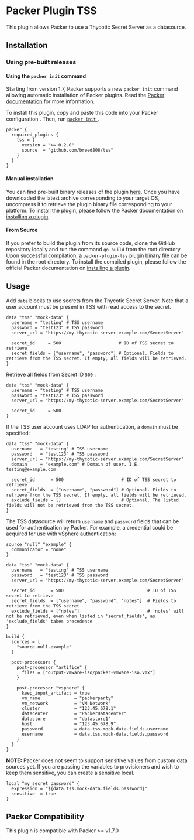 # Packer Plugin TSS

This plugin allows Packer to use a Thycotic Secret Server as a datasource.

## Installation

### Using pre-built releases

#### Using the `packer init` command

Starting from version 1.7, Packer supports a new `packer init` command allowing
automatic installation of Packer plugins. Read the
[Packer documentation](https://www.packer.io/docs/commands/init) for more information.

To install this plugin, copy and paste this code into your Packer configuration .
Then, run [ `packer init` ](https://www.packer.io/docs/commands/init).

```hcl
packer {
  required_plugins {
    tss = {
      version = ">= 0.2.0"
      source  = "github.com/breed808/tss"
    }
  }
}
```

#### Manual installation

You can find pre-built binary releases of the plugin [here](https://github.com/breed808/packer-plugin-tss/releases).
Once you have downloaded the latest archive corresponding to your target OS,
uncompress it to retrieve the plugin binary file corresponding to your platform.
To install the plugin, please follow the Packer documentation on
[installing a plugin](https://www.packer.io/docs/extending/plugins/#installing-plugins).

#### From Source

If you prefer to build the plugin from its source code, clone the GitHub
repository locally and run the command `go build` from the root
directory. Upon successful compilation, a `packer-plugin-tss` plugin
binary file can be found in the root directory.
To install the compiled plugin, please follow the official Packer documentation
on [installing a plugin](https://www.packer.io/docs/extending/plugins/#installing-plugins).

## Usage

Add `data` blocks to use secrets from the Thycotic Secret Server. Note that a user account must be present in TSS with read access to the secret.

```hcl
data "tss" "mock-data" {
  username = "testing" # TSS username
  password = "test123" # TSS password
  server_url = "https://my-thycotic-server.example.com/SecretServer"

  secret_id     = 500                      # ID of TSS secret to retrieve
  secret_fields = ["username", "password"] # Optional. Fields to retrieve from the TSS secret. If empty, all fields will be retrieved.
}
```

Retrieve all fields from Secret ID `500` :

```hcl
data "tss" "mock-data" {
  username = "testing" # TSS username
  password = "test123" # TSS password
  server_url = "https://my-thycotic-server.example.com/SecretServer"

  secret_id     = 500
}
```

If the TSS user account uses LDAP for authentication, a `domain` must be specified:

```hcl
data "tss" "mock-data" {
  username   = "testing" # TSS username
  password   = "test123" # TSS password
  server_url = "https://my-thycotic-server.example.com/SecretServer"
  domain     = "example.com" # Domain of user. I.E. testing@example.com

  secret_id      = 500                      # ID of TSS secret to retrieve
  secret_fields  = ["username", "password"] # Optional. Fields to retrieve from the TSS secret. If empty, all fields will be retrieved.
  exclude_fields = []                       # Optional. The listed fields will not be retrieved from the TSS secret.
}
```

The TSS datasource will return `username` and `password` fields that can be used for authentication by Packer.
For example, a credential could be acquired for use with vSphere authentication:

```hcl
source "null" "example" {
  communicator = "none"
}

data "tss" "mock-data" {
  username   = "testing" # TSS username
  password   = "test123" # TSS password
  server_url = "https://my-thycotic-server.example.com/SecretServer"

  secret_id      = 500                                # ID of TSS secret to retrieve
  secret_fields  = ["username", "password", "notes"]  # Fields to retrieve from the TSS secret
  exclude_fields = ["notes"]                          # 'notes' will not be retrieved, even when listed in 'secret_fields', as 'exclude_fields' takes precedence
}

build {
  sources = [
    "source.null.example"
  ]

  post-processors {
    post-processor "artifice" {
      files = ["output-vmware-iso/packer-vmware-iso.vmx"]
    }

    post-processor "vsphere" {
      keep_input_artifact = true
      vm_name             = "packerparty"
      vm_network          = "VM Network"
      cluster             = "123.45.678.1"
      datacenter          = "PackerDatacenter"
      datastore           = "datastore1"
      host                = "123.45.678.9"
      password            = data.tss.mock-data.fields.username
      username            = data.tss.mock-data.fields.password
    }
  }
}
```

**NOTE:** Packer does not seem to support sensitive values from custom data sources yet. If you are passing the variables to provisioners and wish to keep them sensitive, you can create a sensitive local.

```hcl
local "my_secret_password" {
  expression = "${data.tss.mock-data.fields.password}"
  sensitive  = true
}
```

## Packer Compatibility

This plugin is compatible with Packer >= v1.7.0
